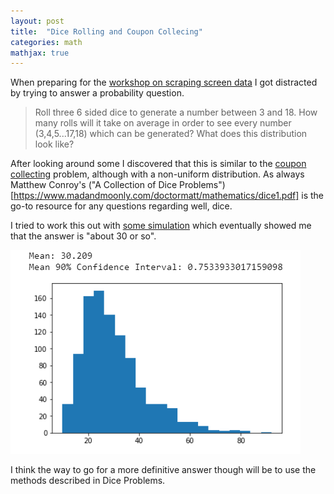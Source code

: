 ```yaml
---
layout: post
title:  "Dice Rolling and Coupon Collecing"
categories: math
mathjax: true
---
```


When preparing for the [workshop on scraping screen data](techKnightsScreenScraping) I got distracted by trying to answer a probability question.

> Roll three 6 sided dice to generate a number between 3 and 18. How many rolls will it take on average in order to see every number (3,4,5...17,18) which can be generated? What does this distribution look like?


After looking around some I discovered that this is similar to the [coupon collecting](https://en.wikipedia.org/wiki/Coupon_collector%27s_problem) problem, although with a non-uniform distribution. As always Matthew Conroy's ("A Collection of Dice Problems")[https://www.madandmoonly.com/doctormatt/mathematics/dice1.pdf] is the go-to resource for any questions regarding well, dice.

I tried to work this out with [some simulation](https://github.com/CodyEthanJordan/TutorialNotebooks/blob/master/Dice%20Rolling%20and%20Coupon%20Counting.ipynb) which eventually showed me that the answer is "about 30 or so". 

![Plot](/assets/images/coupon/hist.png)

I think the way to go for a more definitive answer though will be to use the methods described in Dice Problems.
